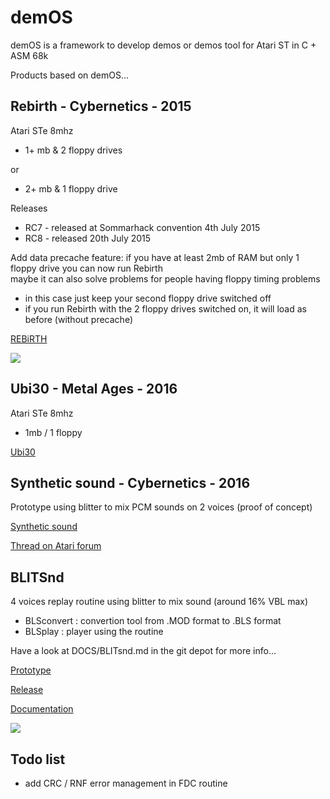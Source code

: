 # demOS
demOS is a framework to develop demos or demos tool for Atari ST in C + ASM 68k

Products based on demOS...

## Rebirth - Cybernetics - 2015

Atari STe 8mhz

* 1+ mb & 2 floppy drives

or

* 2+ mb & 1 floppy drive

Releases

* RC7 - released at Sommarhack convention 4th July 2015
* RC8 - released 20th July 2015

Add data precache feature: if you have at least 2mb of RAM but only 1 floppy drive you can now run Rebirth	
maybe it can also solve problems for people having floppy timing problems

* in this case just keep your second floppy drive switched off
* if you run Rebirth with the 2 floppy drives switched on, it will load as before (without precache)

[REBiRTH](https://youtu.be/iNbVcFThTxY)

![](README_V.PNG)
 
## Ubi30 - Metal Ages - 2016

Atari STe 8mhz

* 1mb / 1 floppy

[Ubi30](https://youtu.be/Gbq4wI9HsEw)

## Synthetic sound - Cybernetics - 2016

Prototype using blitter to mix PCM sounds on 2 voices (proof of concept)
	
[Synthetic sound](http://cyber.savina.net/sound/sound.htm)

[Thread on Atari forum](http://www.atari-forum.com/viewtopic.php?f=16&t=29097)

## BLITSnd

4 voices replay routine using blitter to mix sound (around 16% VBL max)

* BLSconvert : convertion tool from .MOD format to .BLS format
* BLSplay : player using the routine

Have a look at DOCS/BLITsnd.md in the git depot for more info...

[Prototype](https://youtu.be/Xc0zv4YFitI)

[Release](https://youtu.be/ehSvjL8RLo4)

[Documentation](./DOCS/BLITSnd/README.md)

![](README_B.PNG) 

## Todo list
* add CRC / RNF error management in FDC routine
